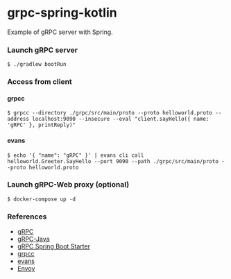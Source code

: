 # grpc-spring-kotlin

Example of gRPC server with Spring.

### Launch gRPC server

```
$ ./gradlew bootRun
```

### Access from client

#### grpcc

```
$ grpcc --directory ./grpc/src/main/proto --proto helloworld.proto --address localhost:9090 --insecure --eval "client.sayHello({ name: 'gRPC' }, printReply)"
```

#### evans

```
$ echo '{ "name": "gRPC" }' | evans cli call helloworld.Greeter.SayHello --port 9090 --path ./grpc/src/main/proto --proto helloworld.proto
```

### Launch gRPC-Web proxy (optional)

```
$ docker-compose up -d
```

### References

* [gRPC](https://github.com/grpc/grpc)
* [gRPC-Java](https://github.com/grpc/grpc-java)
* [gRPC Spring Boot Starter](https://github.com/yidongnan/grpc-spring-boot-starter)
* [grpcc](https://github.com/njpatel/grpcc)
* [evans](https://github.com/ktr0731/evans)
* [Envoy](https://www.envoyproxy.io/)
